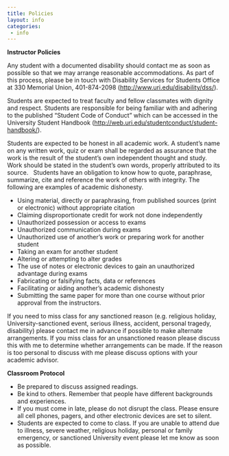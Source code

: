```yaml
---
title: Policies
layout: info
categories:
 - info
---
```


**Instructor Policies**

Any student with a documented disability should contact me as soon as possible so that we may arrange reasonable accommodations.  As part of this process, please be in touch with Disability Services for Students Office at 330 Memorial Union, 401-874-2098 (http://www.uri.edu/disability/dss/).

Students are expected to treat faculty and fellow classmates with dignity and respect. Students are responsible for being familiar with and adhering to the published “Student Code of Conduct” which can be accessed in the University Student Handbook (http://web.uri.edu/studentconduct/student-handbook/).

Students are expected to be honest in all academic work. A student’s name on any written work, quiz or exam shall be regarded as assurance that the work is the result of the student’s own independent thought and study. Work should be stated in the student’s own words, properly attributed to its source.   Students have an obligation to know how to quote, paraphrase, summarize, cite and reference the work of others with integrity. The following are examples of academic dishonesty.

* Using material, directly or paraphrasing, from published sources (print or electronic) without appropriate citation
* Claiming disproportionate credit for work not done independently
* Unauthorized possession or access to exams
* Unauthorized communication during exams
* Unauthorized use of another’s work or preparing work for another student
* Taking an exam for another student
* Altering or attempting to alter grades
* The use of notes or electronic devices to gain an unauthorized advantage during exams
* Fabricating or falsifying facts, data or references
* Facilitating or aiding another’s academic dishonesty
* Submitting the same paper for more than one course without prior approval from the instructors.

If you need to miss class for any sanctioned reason (e.g. religious holiday, University-sanctioned event, serious illness, accident, personal tragedy, disability) please contact me in advance if possible to make alternate arrangements. If you miss class for an unsanctioned reason please discuss this with me to determine whether arrangements can be made. If the reason is too personal to discuss with me please discuss options with your academic advisor.

**Classroom Protocol**

- Be prepared to discuss assigned readings.
- Be kind to others. Remember that people have different backgrounds and experiences.
- If you must come in late, please do not disrupt the class.  Please ensure all cell phones, pagers, and other electronic devices are set to silent.
- Students are expected to come to class. If you are unable to attend due to illness, severe weather, religious holiday, personal or family emergency, or sanctioned University event please let me know as soon as possible.
